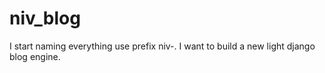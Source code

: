 # niv_blog
I start naming everything use prefix niv-. I want to build a new light django blog engine.

